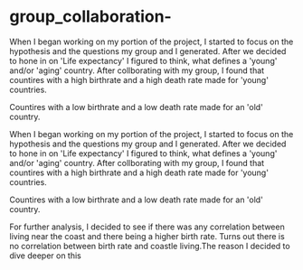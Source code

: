 # group_collaboration-


When I began working on my portion of the project, I started to focus on the hypothesis and the questions my group and I generated. After we decided to hone in on 'Life expectancy' I figured to think, what defines a 'young' and/or 'aging' country. After collborating with my group, I found that countires with a high birthrate and a high death rate made for 'young' countries.

Countires with a low birthrate and a low death rate made for an 'old' country. 


When I began working on my portion of the project, I started to focus on the hypothesis and the questions my group and I generated. After we decided to hone in on 'Life expectancy' I figured to think, what defines a 'young' and/or 'aging' country. After collborating with my group, I found that countires with a high birthrate and a high death rate made for 'young' countries.

Countires with a low birthrate and a low death rate made for an 'old' country. 

For further analysis, I decided to see if there was any correlation between living near the coast and there being a higher birth rate. Turns out there is no correlation between birth rate and coastle living.The reason I decided to dive deeper on this